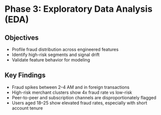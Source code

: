 # Phase 3: Exploratory Data Analysis (EDA)

## Objectives
- Profile fraud distribution across engineered features
- Identify high-risk segments and signal drift
- Validate feature behavior for modeling

## Key Findings
- Fraud spikes between 2–4 AM and in foreign transactions
- High-risk merchant clusters show 4x fraud rate vs low-risk
- Peer-to-peer and subscription channels are disproportionately flagged
- Users aged 18–25 show elevated fraud rates, especially with short account tenure
